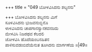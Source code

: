 +++
title = "049 ಬೋಳವಿಸಿದನು ಶಲ್ಯನನು"

+++
ಬೋಳವಿಸಿದನು ಶಲ್ಯನನು ಮಿಗೆ   
ಸೂಳವಿಸಿದನು ಭುಜವನುಬ್ಬಿನೊ   
ಳಾಳವಿಸಿದನು ಚಾಪಗಾನಸ್ವಾನಕವನರಿದು   
ಮೇಳವಿಸಿ ನಿಜರಥವ ಕೆಲದಲಿ   
ಜೋಳವಿಸಿ ಹೊದೆಯಂಬನಹಿತನ   
ಪಾಳಿಸುವಡಂಬಿದೆಯೆನುತ ತೂಗಿದನು ಮಾರ್ಗಣೆಯ       ॥|49॥